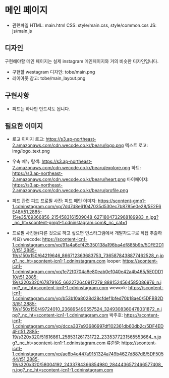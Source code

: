 # 메인 페이지

- 관련파일
HTML: main.html
CSS: style/main.css, style/common.css
JS: js/main.js

## 디자인
구현해야할 메인 페이지는 실제 instagram 메인페이지와 거의 비슷한 디자인입니다.

- 구현할 westagram 디자인: tobe/main.png
- 레이아웃 참고: tobe/main_layout.png

## 구현사항
- 피드는 하나만 만드셔도 됩니다.

## 필요한 이미지

- 로고
이미지 로고: https://s3.ap-northeast-2.amazonaws.com/cdn.wecode.co.kr/bearu/logo.png
텍스트 로고: img/logo_text.png

- 우측 메뉴
탐색: https://s3.ap-northeast-2.amazonaws.com/cdn.wecode.co.kr/bearu/explore.png
하트: https://s3.ap-northeast-2.amazonaws.com/cdn.wecode.co.kr/bearu/heart.png
마이페이지: https://s3.ap-northeast-2.amazonaws.com/cdn.wecode.co.kr/bearu/profile.png

- 피드 관련
피드 프로필 사진:
피드 메인 이미지: https://scontent-gmp1-1.cdninstagram.com/vp/7dd7d8e61047035d530ec7b8785e0e28/5E2E6E48/t51.2885-15/e35/69366856_2154583161509048_6271804732968189983_n.jpg?_nc_ht=scontent-gmp1-1.cdninstagram.com&_nc_cat=1

- 프로필 사진들(다른 것으로 하고 싶으면 인스타그램에서 개발자도구로 직접 추출하세요)
wecode: https://scontent-icn1-1.cdninstagram.com/vp/91a4a6cf425350138a196ba4df885b9b/5DFE2D10/t51.2885-19/s150x150/64219646_866712363683753_7365878438877462528_n.jpg?_nc_ht=scontent-icn1-1.cdninstagram.com
looper: https://scontent-icn1-1.cdninstagram.com/vp/fe72f0704a8e80eab0e1040e42a4b465/5E0DD110/t51.2885-19/s320x320/67879165_662272640917279_8881524564585086976_n.jpg?_nc_ht=scontent-icn1-1.cdninstagram.com
wework: https://scontent-icn1-1.cdninstagram.com/vp/b53b10a8028d28cfdef1bfed70b18ae0/5DFBB2D3/t51.2885-19/s150x150/49724010_236895490557524_3249308360478031872_n.jpg?_nc_ht=scontent-icn1-1.cdninstagram.com
박주호: https://scontent-icn1-1.cdninstagram.com/vp/dcca337e93686997df102361db60db2c/5DF4ED4F/t51.2885-19/s320x320/51616861_258531261731722_2335377231565553664_n.jpg?_nc_ht=scontent-icn1-1.cdninstagram.com
류준열: https://scontent-icn1-1.cdninstagram.com/vp/ae8b4e447a9151324a749b4627d887d8/5DF50544/t51.2885-19/s320x320/58004192_2433784366854980_2844436572466577408_n.jpg?_nc_ht=scontent-icn1-1.cdninstagram.com

